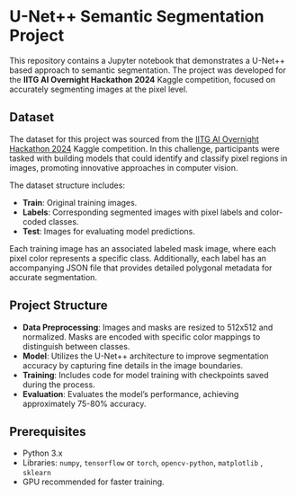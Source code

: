 # U-Net++ Semantic Segmentation Project

This repository contains a Jupyter notebook that demonstrates a U-Net++ based approach to semantic segmentation. The project was developed for the **IITG AI Overnight Hackathon 2024** Kaggle competition, focused on accurately segmenting images at the pixel level.

## Dataset

The dataset for this project was sourced from the [IITG AI Overnight Hackathon 2024](https://www.kaggle.com/competitions/iitg-ai-overnight-hackathon-2024) Kaggle competition. In this challenge, participants were tasked with building models that could identify and classify pixel regions in images, promoting innovative approaches in computer vision.

The dataset structure includes:

- **Train**: Original training images.
- **Labels**: Corresponding segmented images with pixel labels and color-coded classes.
- **Test**: Images for evaluating model predictions.

Each training image has an associated labeled mask image, where each pixel color represents a specific class. Additionally, each label has an accompanying JSON file that provides detailed polygonal metadata for accurate segmentation.

## Project Structure

- **Data Preprocessing**: Images and masks are resized to 512x512 and normalized. Masks are encoded with specific color mappings to distinguish between classes.
- **Model**: Utilizes the U-Net++ architecture to improve segmentation accuracy by capturing fine details in the image boundaries.
- **Training**: Includes code for model training with checkpoints saved during the process.
- **Evaluation**: Evaluates the model’s performance, achieving approximately 75-80% accuracy.

## Prerequisites

- Python 3.x
- Libraries: `numpy`, `tensorflow` or `torch`, `opencv-python`, `matplotlib` , `sklearn`
- GPU recommended for faster training.




